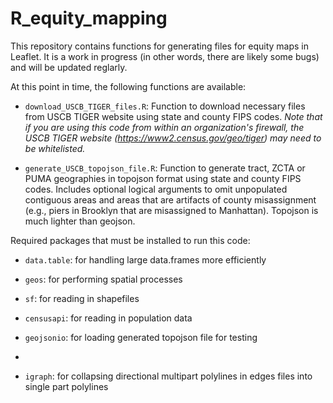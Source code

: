 # R_equity_mapping
This repository contains functions for generating files for equity maps in Leaflet.  It is a work in progress (in other words, there are likely some bugs) and will be updated reglarly. 

At this point in time, the following functions are available:

* ```download_USCB_TIGER_files.R```: Function to download necessary files from USCB TIGER website using state and county FIPS codes. *Note that if you are using this code from within an organization's firewall, the USCB TIGER website (https://www2.census.gov/geo/tiger) may need to be whitelisted.*

* ```generate_USCB_topojson_file.R```: Function to generate tract, ZCTA or PUMA geographies in topojson format using state and county FIPS codes. Includes optional logical arguments to omit unpopulated contiguous areas and areas that are artifacts of county misassignment (e.g., piers in Brooklyn that are misassigned to Manhattan). Topojson is much lighter than geojson.


Required packages that must be installed to run this code:

* ```data.table```: for handling large data.frames more efficiently

* ```geos```: for performing spatial processes

* ```sf```: for reading in shapefiles 

* ```censusapi```: for reading in population data

* ```geojsonio```: for loading generated topojson file for testing
* 
* ```igraph```: for collapsing directional multipart polylines in edges files into single part polylines
